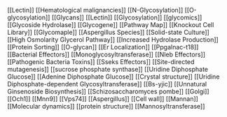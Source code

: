 [[Lectin]]
[[Hematological malignancies]]
[[N-Glycosylation]]
[[O-glycosylation]]
[[Glycans]]
[[Lectin]]
[[Glycosylation]]
[[glycomics]]
[[Glycoside Hydrolase]]
[[Glycogene]]
[[Pathway Map]]
[[Knockout Cell Library]]
[[Glycomaple]]
[[Aspergillus Species]]
[[Solid-state Culture]]
[[High Osmolarity Glycerol Pathway]]
[[Increased Hydrolase Production]]
[[Protein Sorting]]
[[O-glycan]]
[[Er Localization]]
[[Ppgalnac-t18]]
[[Bacterial Effectors]]
[[Monoglycosyltransferase]]
[[Nleb Effectors]]
[[Pathogenic Bacteria Toxins]]
[[Sseks Effectors]]
[[Site-directed mutagenesis]]
[[sucrose phosphate synthase]]
[[Uridine Diphosphate Glucose]]
[[Adenine Diphosphate Glucose]]
[[Crystal structure]]
[[Uridine Diphosphate-dependent Glycosyltransferase]]
[[Bs-yjic]]
[[Unnatural Ginsenoside Biosynthesis]]
[[Schizosaccharomyces pombe]]
[[Golgi]]
[[Och1]]
[[Mnn9]]
[[Vps74]]
[[Aspergillus]]
[[Cell wall]]
[[Mannan]]
[[Molecular dynamics]]
[[protein structure]]
[[Mannosyltransferase]]
